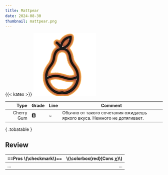 ```yaml
---
title: Mattpear
date: 2024-08-30    
thumbnail: mattpear.png
---
```

{{< katex >}}
![tobacco mattpear](mattpear.png)

|       Type | Grade | Line | Comment                                                                  |
| ---------: | ----- | ---- | ------------------------------------------------------------------------ |
| Cherry Gum | 🅱️     | ~    | Обычно от такого сочетания ожидаешь яркого вкуса. Немного не дотягивает. |
{ .tobatable }

## Review

| ==Pros \\(\checkmark\\)== | \\(\colorbox{red}{Cons $\chi$}\\) |
| :------------------------ | --------------------------------: |
| ...                       |                               ... |
